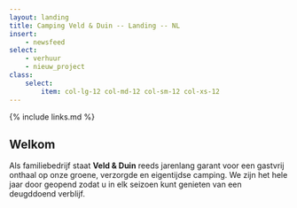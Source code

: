 ```yaml
---
layout: landing
title: Camping Veld & Duin -- Landing -- NL
insert:
    - newsfeed
select:
    - verhuur
    - nieuw_project
class:
    select:
        item: col-lg-12 col-md-12 col-sm-12 col-xs-12
---
```

{% include links.md %}

## Welkom

Als familiebedrijf staat **Veld & Duin** reeds jarenlang garant voor een gastvrij onthaal op onze groene, verzorgde en eigentijdse camping.
We zijn het hele jaar door geopend zodat u in elk seizoen kunt genieten van een deugddoend verblijf.
